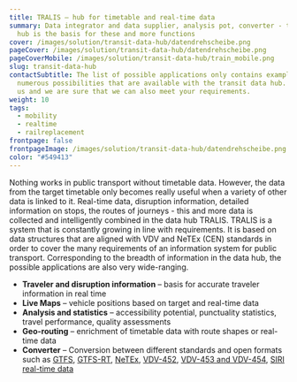 ```yaml
---
title: TRALIS – hub for timetable and real-time data
summary: Data integrator and data supplier, analysis pot, con­verter - the data
  hub is the basis for these and more functions
cover: /images/solution/transit-data-hub/datendrehscheibe.png
pageCover: /images/solution/transit-data-hub/datendrehscheibe.png
pageCoverMobile: /images/solution/transit-data-hub/train_mobile.png
slug: transit-data-hub
contactSubtitle: The list of possible applications only contains examples of the
  numerous possibilities that are available with the transit data hub. Contact
  us and we are sure that we can also meet your requirements.
weight: 10
tags:
  - mobility
  - realtime
  - railreplacement
frontpage: false
frontpageImage: /images/solution/transit-data-hub/datendrehscheibe.png
color: "#549413"
---
```

Nothing works in public transport without timetable data. However, the data from the target timetable only becomes really useful when a variety of other data is linked to it. Real-time data, disruption information, detailed information on stops, the routes of journeys - this and more data is collected and intelligently combined in the data hub TRALIS. TRALIS is a system that is constantly growing in line with requirements. It is based on data structures that are aligned with VDV and NeTEx (CEN) standards in order to cover the many requirements of an information system for public transport. Corresponding to the breadth of information in the data hub, the possible applications are also very wide-ranging.

<ResponsiveImage alt="Maps" desktop="/images/solution/transit-data-hub/sbb.jpg" mobile="/images/solution/transit-data-hub/maps-4-.jpg" />

* **Traveler and disruption information** – basis for accurate traveler information in real time
* **Live Maps** – vehicle positions based on target and real-time data
* **Analysis and statistics** – accessibility potential, punctuality statistics, travel performance, quality assessments
* **Geo-routing** – enrichment of timetable data with route shapes or real-time data
* **Converter** – Conversion between different standards and open formats such as [GTFS](https://gtfs.org/de/), [GTFS-RT](https://gtfs.org/de/realtime/), [NeTEx](https://en.wikipedia.org/wiki/NeTEx), [VDV-452](https://www.vdv.de/oepnv-datenmodell.aspx), [VDV-453 and VDV-454](https://www.vdv.de/ist-daten-schnittstellen.aspx), [SIRI real-time data](https://transmodel-cen.eu/siri-standard/)